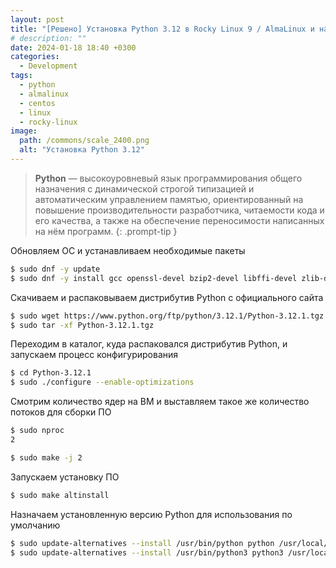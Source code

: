 ```yaml
---
layout: post
title: "[Решено] Установка Python 3.12 в Rocky Linux 9 / AlmaLinux и назначаем его для использования по умолчанию"
# description: ""
date: 2024-01-18 18:40 +0300
categories:
  - Development
tags:
  - python
  - almalinux
  - centos
  - linux
  - rocky-linux
image:
  path: /commons/scale_2400.png
  alt: "Установка Python 3.12"
---
```


> **Python** — высокоуровневый язык программирования общего назначения с динамической строгой типизацией и автоматическим управлением памятью, ориентированный на повышение производительности разработчика, читаемости кода и его качества, а также на обеспечение переносимости написанных на нём программ.
{: .prompt-tip }

Обновляем ОС и устанавливаем необходимые пакеты
```sh
$ sudo dnf -y update
$ sudo dnf -y install gcc openssl-devel bzip2-devel libffi-devel zlib-devel wget make tar
```

Скачиваем и распаковываем дистрибутив Python с официального сайта
```sh
$ sudo wget https://www.python.org/ftp/python/3.12.1/Python-3.12.1.tgz
$ sudo tar -xf Python-3.12.1.tgz
```

Переходим в каталог, куда распаковался дистрибутив Python, и запускаем процесс конфигурирования
```sh
$ cd Python-3.12.1
$ sudo ./configure --enable-optimizations
```

Смотрим количество ядер на ВМ и выставляем такое же количество потоков для сборки ПО

```sh
$ sudo nproc
2

$ sudo make -j 2
```

Запускаем установку ПО
```sh
$ sudo make altinstall
```

Назначаем установленную версию Python для использования по умолчанию
```sh
$ sudo update-alternatives --install /usr/bin/python python /usr/local/bin/python3.12 20
$ sudo update-alternatives --install /usr/bin/python3 python3 /usr/local/bin/python3.12 20
```
